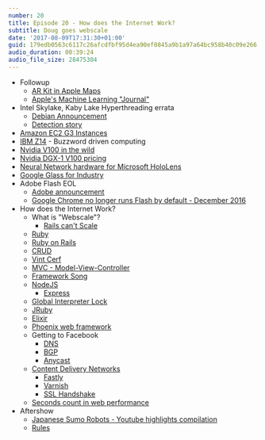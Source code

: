 ```yaml
---
number: 20
title: Episode 20 - How does the Internet Work?
subtitle: Doug goes webscale
date: '2017-08-09T17:31:30+01:00'
guid: 179edb0563c6117c26afcdfbf95d4ea90ef0845a9b1a97a64bc958b40c09e266
audio_duration: 00:39:24
audio_file_size: 28475304
---
```


* Followup
  * [AR Kit in Apple Maps](https://www.cultofmac.com/489940/ios-11-brings-vr-mode-apple-maps-using-arkit/)
  * [Apple's Machine Learning "Journal"](https://machinelearning.apple.com)
* Intel Skylake, Kaby Lake Hyperthreading errata
  * [Debian Announcement](https://lists.debian.org/debian-devel/2017/06/msg00308.html)
  * [Detection story](https://medium.com/ahrefs/skylake-bug-a-detective-story-ab1ad2beddcd)
* [Amazon EC2 G3 Instances](https://aws.amazon.com/about-aws/whats-new/2017/07/introducing-amazon-ec2-g3-instances-the-next-generation-of-gpu-powered-instances-for-graphics-intensive-applications/)
* [IBM Z14](https://www.ibm.com/us-en/marketplace/z14) - Buzzword driven computing
* [Nvidia V100 in the wild](http://wccftech.com/nvidia-volta-tesla-v100-ai-research/)
* [Nvidia DGX-1 V100 pricing](https://www.scan.co.uk/3xs/configurator/nvidia-dgx1-deep-learning-system)
* [Neural Network hardware for Microsoft HoloLens](https://www.theregister.co.uk/2017/07/24/microsofts_ai_chip_could_let_you_do_deep_learning_on_device/)
* [Google Glass for Industry](https://techcrunch.com/2017/07/18/google-glass-is-back-with-hardware-focused-on-the-enterprise/)
* Adobe Flash EOL
  * [Adobe announcement](https://blogs.adobe.com/conversations/2017/07/adobe-flash-update.html)
  * [Google Chrome no longer runs Flash by default - December 2016](https://www.theverge.com/2016/12/9/13903878/google-chrome-block-flash-html5)
* How does the Internet Work?
  * What is "Webscale"?
    * [Rails can't Scale](https://softwareengineering.stackexchange.com/questions/66810/how-did-the-rails-cant-scale-meme-start)
  * [Ruby](https://www.ruby-lang.org/en/)
  * [Ruby on Rails](http://rubyonrails.org)
  * [CRUD](https://en.wikipedia.org/wiki/Create,_read,_update_and_delete)
  * [Vint Cerf](https://en.wikipedia.org/wiki/Vint_Cerf)
  * [MVC - Model-View-Controller](https://en.wikipedia.org/wiki/Model–view–controller)
  * [Framework Song](https://www.youtube.com/watch?v=Wm2h0cbvsw8)
  * [NodeJS](https://nodejs.org/en/)
    * [Express](http://expressjs.com)
  * [Global Interpreter Lock](https://en.wikipedia.org/wiki/Global_interpreter_lock)
  * [JRuby](http://jruby.org)
  * [Elixir](https://elixir-lang.org)
  * [Phoenix web framework](http://www.phoenixframework.org)
  * Getting to Facebook
    * [DNS](https://en.wikipedia.org/wiki/Domain_Name_System)
    * [BGP](https://en.wikipedia.org/wiki/Border_Gateway_Protocol)
    * [Anycast](https://en.wikipedia.org/wiki/Anycast)
  * [Content Delivery Networks](https://en.wikipedia.org/wiki/Content_delivery_network)
    * [Fastly](https://www.fastly.com)
    * [Varnish](http://www.varnish-cache.org)
    * [SSL Handshake](https://security.stackexchange.com/questions/67931/why-cant-i-decrypt-ssl-traffic-with-the-clients-private-key-only)
  * [Seconds count in web performance](http://minimaxir.com/2017/07/cpu-or-gpu/)
* Aftershow
  * [Japanese Sumo Robots - Youtube highlights compilation](https://www.youtube.com/watch?v=QCqxOzKNFks)
  * [Rules](http://robogames.net/rules/all-sumo.php)
